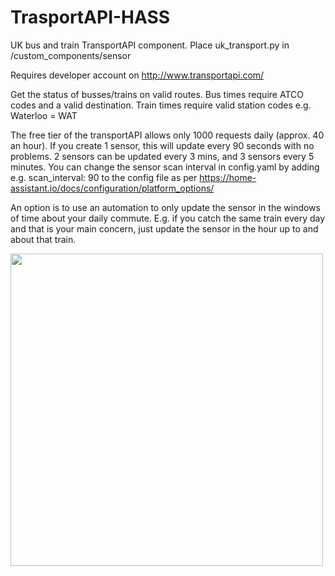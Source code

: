 # TrasportAPI-HASS
UK bus and train TransportAPI component. Place uk_transport.py in /custom_components/sensor

Requires developer account on http://www.transportapi.com/

Get the status of busses/trains on valid routes. Bus times require ATCO codes and a valid destination.
Train times require valid station codes e.g. Waterloo = WAT

The free tier of the transportAPI allows only 1000 requests daily (approx. 40 an hour). If you create 1 sensor, this will update every 90 seconds with no problems. 2 sensors can be updated every 3 mins, and 3 sensors every 5 minutes. 
You can change the sensor scan interval in config.yaml by adding e.g. scan_interval: 90 to the config file as per https://home-assistant.io/docs/configuration/platform_options/

An option is to use an automation to only update the sensor in the windows of time about your daily commute. E.g. if you catch the same train every day and that is your main concern, just update the sensor in the hour up to and about that train.

<img src="https://github.com/robmarkcole/TrasportAPI-HASS/blob/master/Usage.png" width="500" >
